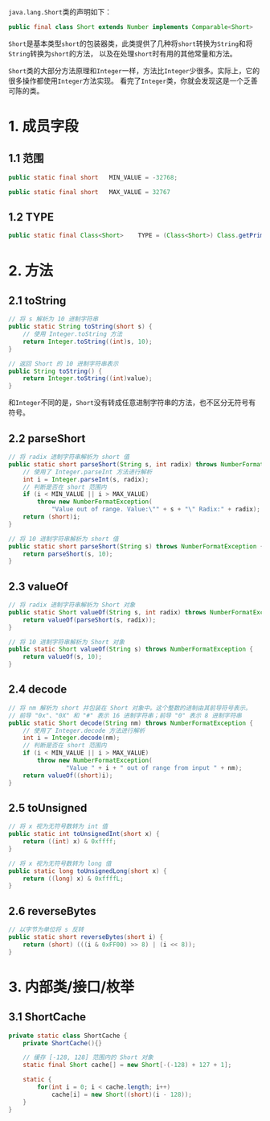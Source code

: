`java.lang.Short`类的声明如下：
```java
public final class Short extends Number implements Comparable<Short>
```
`Short`是基本类型`short`的包装器类，此类提供了几种将`short`转换为`String`和将`String`转换为`short`的方法，
以及在处理`short`时有用的其他常量和方法。

`Short`类的大部分方法原理和`Integer`一样，方法比`Integer`少很多。实际上，它的很多操作都使用`Integer`方法实现。
看完了`Integer`类，你就会发现这是一个乏善可陈的类。

# 1. 成员字段

## 1.1 范围
```java
public static final short   MIN_VALUE = -32768;

public static final short   MAX_VALUE = 32767
```

## 1.2 TYPE
```java
public static final Class<Short>    TYPE = (Class<Short>) Class.getPrimitiveClass("short");
```

# 2. 方法

## 2.1 toString
```java
// 将 s 解析为 10 进制字符串
public static String toString(short s) {
    // 使用 Integer.toString 方法
    return Integer.toString((int)s, 10);
}

// 返回 Short 的 10 进制字符串表示
public String toString() {
    return Integer.toString((int)value);
}
```
和`Integer`不同的是，`Short`没有转成任意进制字符串的方法，也不区分无符号有符号。

## 2.2 parseShort
```java
// 将 radix 进制字符串解析为 short 值
public static short parseShort(String s, int radix) throws NumberFormatException {
    // 使用了 Integer.parseInt 方法进行解析
    int i = Integer.parseInt(s, radix);
    // 判断是否在 short 范围内
    if (i < MIN_VALUE || i > MAX_VALUE)
        throw new NumberFormatException(
            "Value out of range. Value:\"" + s + "\" Radix:" + radix);
    return (short)i;
}

// 将 10 进制字符串解析为 short 值
public static short parseShort(String s) throws NumberFormatException {
    return parseShort(s, 10);
}
```

## 2.3 valueOf
```java
// 将 radix 进制字符串解析为 Short 对象
public static Short valueOf(String s, int radix) throws NumberFormatException {
    return valueOf(parseShort(s, radix));
}

// 将 10 进制字符串解析为 Short 对象
public static Short valueOf(String s) throws NumberFormatException {
    return valueOf(s, 10);
}
```

## 2.4 decode
```java
// 将 nm 解析为 short 并包装在 Short 对象中。这个整数的进制由其前导符号表示。
// 前导 "0x"、"0X" 和 "#" 表示 16 进制字符串；前导 "0" 表示 8 进制字符串
public static Short decode(String nm) throws NumberFormatException {
    // 使用了 Integer.decode 方法进行解析
    int i = Integer.decode(nm);
    // 判断是否在 short 范围内
    if (i < MIN_VALUE || i > MAX_VALUE)
        throw new NumberFormatException(
                "Value " + i + " out of range from input " + nm);
    return valueOf((short)i);
}
```

## 2.5 toUnsigned
```java
// 将 x 视为无符号数转为 int 值
public static int toUnsignedInt(short x) {
    return ((int) x) & 0xffff;
}

// 将 x 视为无符号数转为 long 值
public static long toUnsignedLong(short x) {
    return ((long) x) & 0xffffL;
}
```

## 2.6 reverseBytes
```java
// 以字节为单位将 s 反转
public static short reverseBytes(short i) {
    return (short) (((i & 0xFF00) >> 8) | (i << 8));
}
```

# 3. 内部类/接口/枚举

## 3.1 ShortCache
```java
private static class ShortCache {
    private ShortCache(){}

    // 缓存 [-128, 128] 范围内的 Short 对象
    static final Short cache[] = new Short[-(-128) + 127 + 1];

    static {
        for(int i = 0; i < cache.length; i++)
            cache[i] = new Short((short)(i - 128));
    }
}
```